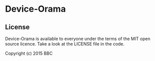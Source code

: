 # Device-Orama

## License

Device-Orama is available to everyone under the terms of the MIT open source licence.
Take a look at the LICENSE file in the code.

Copyright (c) 2015 BBC
